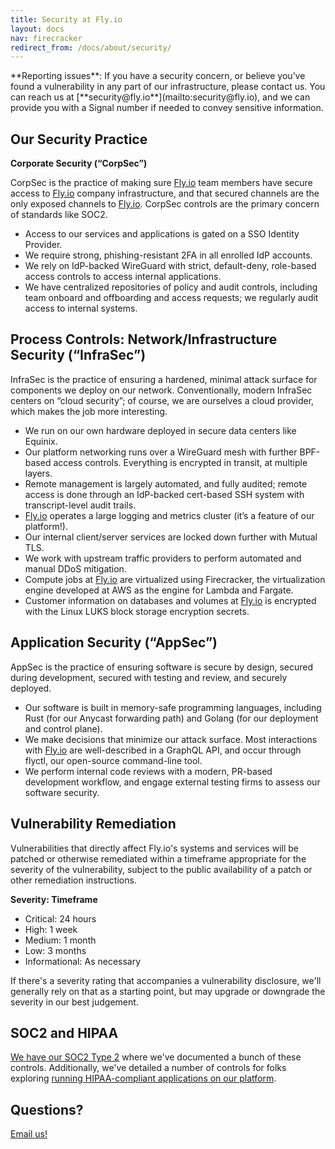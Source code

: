 ```yaml
---
title: Security at Fly.io
layout: docs
nav: firecracker
redirect_from: /docs/about/security/
---
```


<div class="important icon">
**Reporting issues**: If you have a security concern, or believe you’ve found a vulnerability in any part of our infrastructure, please contact us. You can reach us at [**security@fly.io**](mailto:security@fly.io), and we can provide you with a Signal number if needed to convey sensitive information.
</div>

## Our Security Practice

**Corporate Security (“CorpSec”)**

CorpSec is the practice of making sure [Fly.io](http://Fly.io) team members have secure access to [Fly.io](http://Fly.io) company infrastructure, and that secured channels are the only exposed channels to [Fly.io](http://Fly.io). CorpSec controls are the primary concern of standards like SOC2.

- Access to our services and applications is gated on a SSO Identity Provider.
- We require strong, phishing-resistant 2FA in all enrolled IdP accounts.
- We rely on IdP-backed WireGuard with strict, default-deny, role-based access controls to access internal applications.
- We have centralized repositories of policy and audit controls, including team onboard and offboarding and access requests; we regularly audit access to internal systems.

## Process Controls: Network/Infrastructure Security (“InfraSec”)

InfraSec is the practice of ensuring a hardened, minimal attack surface for components we deploy on our network. Conventionally, modern InfraSec centers on “cloud security”; of course, we are ourselves a cloud provider, which makes the job more interesting.

- We run on our own hardware deployed in secure data centers like Equinix.
- Our platform networking runs over a WireGuard mesh with further BPF-based access controls. Everything is encrypted in transit, at multiple layers.
- Remote management is largely automated, and fully audited; remote access is done through an IdP-backed cert-based SSH system with transcript-level audit trails.
- [Fly.io](http://Fly.io) operates a large logging and metrics cluster (it’s a feature of our platform!).
- Our internal client/server services are locked down further with Mutual TLS.
- We work with upstream traffic providers to perform automated and manual DDoS mitigation.
- Compute jobs at [Fly.io](http://Fly.io) are virtualized using Firecracker, the virtualization engine developed at AWS as the engine for Lambda and Fargate.
- Customer information on databases and volumes at [Fly.io](http://Fly.io) is encrypted with the Linux LUKS block storage encryption secrets.

## Application Security (“AppSec”)

AppSec is the practice of ensuring software is secure by design, secured during development, secured with testing and review, and securely deployed.

- Our software is built in memory-safe programming languages, including Rust (for our Anycast forwarding path) and Golang (for our deployment and control plane). 
- We make decisions that minimize our attack surface. Most interactions with [Fly.io](http://Fly.io) are well-described in a GraphQL API, and occur through flyctl, our open-source command-line tool.
- We perform internal code reviews with a modern, PR-based development workflow, and engage external testing firms to assess our software security.

## Vulnerability Remediation

Vulnerabilities that directly affect Fly.io's systems and services will be patched or otherwise remediated within a timeframe appropriate for the severity of the vulnerability, subject to the public availability of a patch or other remediation instructions.

**Severity: Timeframe**
* Critical:	24 hours
* High:	1 week
* Medium:		1 month
* Low: 3 months
* Informational:	As necessary

If there's a severity rating that accompanies a vulnerability disclosure, we'll generally rely on that as a starting point, but may upgrade or downgrade the severity in our best judgement.


## SOC2 and HIPAA

[We have our SOC2 Type 2](/blog/soc2-the-screenshots-will-continue-until-security-improves/) where we've documented a bunch of these controls. Additionally, we've detailed a number of controls for folks exploring [running HIPAA-compliant applications on our platform](/docs/about/healthcare).

## Questions?

[Email us!](mailto:security@fly.io)
